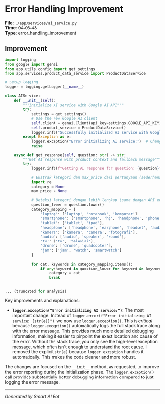 # Error Handling Improvement

**File**: `./app/services/ai_service.py`  
**Time**: 04:03:43  
**Type**: error_handling_improvement

## Improvement

```python
import logging
from google import genai
from app.utils.config import get_settings
from app.services.product_data_service import ProductDataService

# Setup logging
logger = logging.getLogger(__name__)

class AIService:
    def __init__(self):
        """Initialize AI service with Google AI API"""
        try:
            settings = get_settings()
            # Use the new Google AI client
            self.client = genai.Client(api_key=settings.GOOGLE_API_KEY)
            self.product_service = ProductDataService()
            logger.info("Successfully initialized AI service with Google AI client")
        except Exception as e:
            logger.exception("Error initializing AI service:")  # Changed to .exception
            raise

    async def get_response(self, question: str) -> str:
        """Get AI response with product context and fallback message"""
        try:
            logger.info(f"Getting AI response for question: {question}")

            # Ekstrak kategori dan max_price dari pertanyaan (sederhana)
            import re
            category = None
            max_price = None
            
            # Deteksi kategori dengan lebih lengkap (sama dengan API endpoint)
            question_lower = question.lower()
            category_mapping = {
                'laptop': ['laptop', 'notebook', 'komputer'],
                'smartphone': ['smartphone', 'hp', 'handphone', 'phone', 'telepon', 'ponsel'],
                'tablet': ['tablet', 'ipad'],
                'headphone': ['headphone', 'earphone', 'headset', 'audio'],
                'kamera': ['kamera', 'camera', 'fotografi'],
                'audio': ['audio', 'speaker', 'sound'],
                'tv': ['tv', 'televisi'],
                'drone': ['drone', 'quadcopter'],
                'jam': ['jam', 'watch', 'smartwatch']
            }
            
            for cat, keywords in category_mapping.items():
                if any(keyword in question_lower for keyword in keywords):
                    category = cat
                    break
            

... (truncated for analysis)
```

Key improvements and explanations:

* **`logger.exception("Error initializing AI service:")`**:  The most important change.  Instead of `logger.error(f"Error initializing AI service: {str(e)}")`, we now use `logger.exception()`. This is *critical* because `logger.exception()` automatically logs the full stack trace along with the error message.  This provides much more detailed debugging information, making it easier to pinpoint the exact location and cause of the error.  Without the stack trace, you only see the high-level exception message, which often isn't enough to understand the root cause.  I removed the explicit `str(e)` because `logger.exception` handles it automatically.  This makes the code cleaner and more robust.

The changes are focused on the `__init__` method, as requested, to improve the error reporting during the initialization phase.  The `logger.exception()` call provides substantially better debugging information compared to just logging the error message.

---
*Generated by Smart AI Bot*
